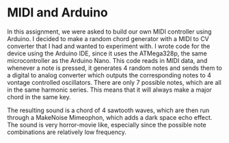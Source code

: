 # MIDI and Arduino

In this assignment, we were asked to build our own MIDI controller using Arduino. I decided to make a random chord generator with a MIDI to CV converter that I had and wanted to experiment with. I wrote code for the device using the Arduino IDE, since it uses the ATMega328p, the same microcontroller as the Arduino Nano. This code reads in MIDI data, and whenever a note is pressed, it generates 4 random notes and sends them to a digital to analog converter which outputs the corresponding notes to 4 vontage controlled oscillators. There are only 7 possible notes, which are all in the same harmonic series. This means that it will always make a major chord in the same key.

The resulting sound is a chord of 4 sawtooth waves, which are then run through a MakeNoise Mimeophon, which adds a dark space echo effect. The sound is very horror-movie like, especially since the possible note combinations are relatively low frequency.
